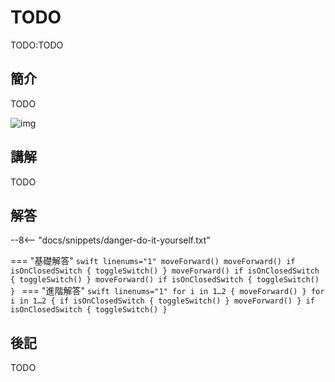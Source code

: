 # TODO

TODO:TODO

## 簡介

TODO

![img](https://imagedelivery.net/cdkaXPuFls5qlrh3GM4hfA/cbac3d0f-e3db-4be2-b42a-e24c89498700/public)

## 講解

TODO

## 解答

--8<-- "docs/snippets/danger-do-it-yourself.txt"

<!-- prettier-ignore-start -->
=== "基礎解答"
    ```swift linenums="1"
    moveForward()
    moveForward()
    if isOnClosedSwitch {
        toggleSwitch()
    }
    moveForward()
    if isOnClosedSwitch {
        toggleSwitch()
    }
    moveForward()
    if isOnClosedSwitch {
        toggleSwitch()
    }
    ```
=== "進階解答"
    ```swift linenums="1"
    for i in 1…2 {
        moveForward()
    }
    for i in 1…2 {
        if isOnClosedSwitch {
            toggleSwitch()
        }
        moveForward()
    }
    if isOnClosedSwitch {
        toggleSwitch()
    }
    ```
<!-- prettier-ignore-end -->

## 後記

TODO
